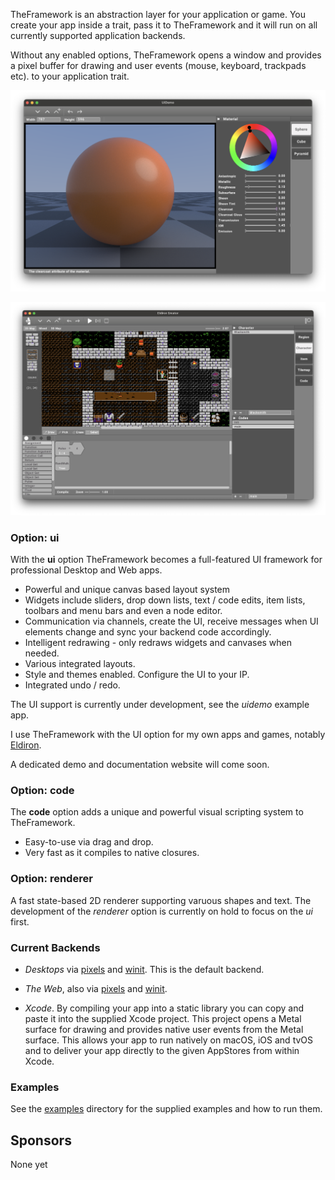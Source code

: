 TheFramework is an abstraction layer for your application or game. You create your app inside a trait, pass it to TheFramework and it will run on all currently supported application backends.

Without any enabled options, TheFramework opens a window and provides a pixel buffer for drawing and user events (mouse, keyboard, trackpads etc). to your application trait.

![UI Screenshot](images/screenshot_uidemo.png)

![UI Screenshot](images/screenshot_eldiron.png)

### Option: ui

With the **ui** option TheFramework becomes a full-featured UI framework for professional Desktop and Web apps.

* Powerful and unique canvas based layout system
* Widgets include sliders, drop down lists, text / code edits, item lists, toolbars and menu bars and even a node editor.
* Communication via channels, create the UI, receive messages when UI elements change and sync your backend code accordingly.
* Intelligent redrawing - only redraws widgets and canvases when needed.
* Various integrated layouts.
* Style and themes enabled. Configure the UI to your IP.
* Integrated undo / redo.

The UI support is currently under development, see the *uidemo* example app.

I use TheFramework with the UI option for my own apps and games, notably [Eldiron](https://github.com/markusmoenig/Eldiron).

A dedicated demo and documentation website will come soon.

### Option: code

The **code** option adds a unique and powerful visual scripting system to TheFramework.

* Easy-to-use via drag and drop.
* Very fast as it compiles to native closures.

### Option: renderer

A fast state-based 2D renderer supporting varuous shapes and text. The development of the *renderer* option is currently on hold to focus on the *ui* first.

### Current Backends

* *Desktops* via [pixels](https://github.com/parasyte/pixels) and [winit](https://github.com/rust-windowing/winit). This is the default backend.

* *The Web*, also via [pixels](https://github.com/parasyte/pixels) and [winit](https://github.com/rust-windowing/winit).

* *Xcode*. By compiling your app into a static library you can copy and paste it into the supplied Xcode project. This project opens a Metal surface for drawing and provides native user events from the Metal surface. This allows your app to run natively on macOS, iOS and tvOS and to deliver your app directly to the given AppStores from within Xcode.

### Examples

See the [examples](./examples/) directory for the supplied examples and how to run them.

## Sponsors

None yet